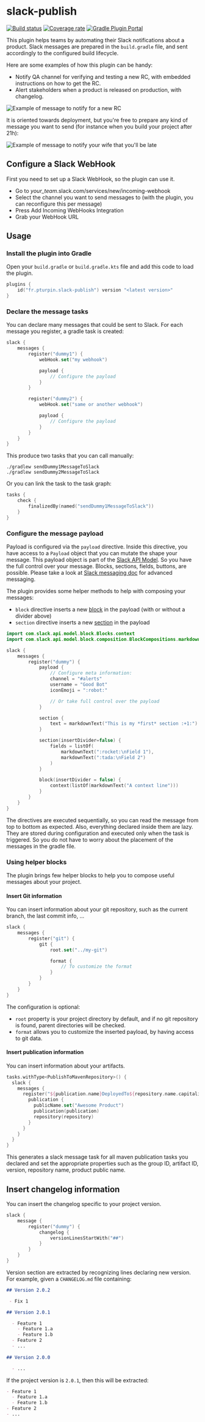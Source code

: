 # slack-publish
[![Build status](https://gitlab.com/TurpIF/slack-publish/badges/master/pipeline.svg)](https://gitlab.com/TurpIF/slack-publish/commits/master)
[![Coverage rate](https://gitlab.com/TurpIF/slack-publish/badges/master/coverage.svg)](https://gitlab.com/TurpIF/slack-publish/)
[![Gradle Plugin Portal](https://img.shields.io/maven-metadata/v/https/plugins.gradle.org/m2/fr/pturpin/slack-publish/fr.pturpin.slackpublish.gradle.plugin/maven-metadata.xml.svg?label=Gradle%20Plugin%20Portal)](https://plugins.gradle.org/plugin/fr.pturpin.slackpublish)

This plugin helps teams by automating their Slack notifications about a product. Slack messages are prepared in the
`build.gradle` file, and sent accordingly to the configured build lifecycle.

Here are some examples of how this plugin can be handy:
- Notify QA channel for verifying and testing a new RC, with embedded instructions on how to get the RC.
- Alert stakeholders when a product is released on production, with changelog.

![Example of message to notify for a new RC](./doc/rc-message.png)

It is oriented towards deployment, but you're free to prepare any kind of message you want to send (for instance when
you build your project after 21h):

![Example of message to notify your wife that you'll be late](./doc/wife-message.png)

## Configure a Slack WebHook

First you need to set up a Slack WebHook, so the plugin can use it.

- Go to *your_team*.slack.com/services/new/incoming-webhook
- Select the channel you want to send messages to (with the plugin, you can reconfigure this per message)
- Press Add Incoming WebHooks Integration
- Grab your WebHook URL

## Usage

### Install the plugin into Gradle

Open your `build.gradle` or `build.gradle.kts` file and add this code to load the plugin. 

```kotlin
plugins {
    id("fr.pturpin.slack-publish") version "<latest version>"
}
```

### Declare the message tasks

You can declare many messages that could be sent to Slack. For each message you register, a gradle task is created:

```kotlin
slack {
    messages {
        register("dummy1") {
            webHook.set("my webhook")

            payload {
                // Configure the payload
            }
        }

        register("dummy2") {
            webHook.set("same or another webhook")

            payload {
                // Configure the payload
            }
        }
    }
}
```

This produce two tasks that you can call manually:

```shell
./gradlew sendDummy1MessageToSlack
./gradlew sendDummy2MessageToSlack
```

Or you can link the task to the task graph:

```kotlin
tasks {
    check {
        finalizedBy(named("sendDummy1MessageToSlack"))
    }
}
```

### Configure the message payload

Payload is configured via the `payload` directive. Inside this directive, you have access to a `Payload` object that
you can mutate the shape your message. This payload object is part of the
[Slack API Model](https://github.com/slackapi/java-slack-sdk/blob/master/slack-api-model/src/main/java/com/slack/api/webhook/Payload.java).
So you have the full control over your message. Blocks, sections, fields, buttons, are possible. Please take a look at
[Slack messaging doc](https://api.slack.com/messaging) for advanced messaging.

The plugin provides some helper methods to help with composing your messages:
- `block` directive inserts a new [block](https://api.slack.com/reference/block-kit/blocks) in the payload (with or without a divider above)
- `section` directive inserts a new [section](https://api.slack.com/reference/block-kit/blocks#section) in the payload

```kotlin
import com.slack.api.model.block.Blocks.context
import com.slack.api.model.block.composition.BlockCompositions.markdownText

slack {
    messages {
        register("dummy") {
            payload {
                // Configure meta information:
                channel = "#alerts"
                username = "Good Bot"
                iconEmoji = ":robot:"

                // Or take full control over the payload
            }

            section {
                text = markdownText("This is my *first* section :+1:")
            }

            section(insertDivider=false) {
                fields = listOf(
                    markdownText(":rocket:\nField 1"),
                    markdownText(":tada:\nField 2")
                )
            }

            block(insertDivider = false) {
                context(listOf(markdownText("A context line")))
            }
        }
    }
}
```

The directives are executed sequentially, so you can read the message from top to bottom as expected. Also, everything
declared inside them are lazy. They are stored during configuration and executed only when the task is triggered. So you
do not have to worry about the placement of the messages in the gradle file.

### Using helper blocks

The plugin brings few helper blocks to help you to compose useful messages about your project.

#### Insert Git information

You can insert information about your git repository, such as the current branch, the last commit info, ...

```kotlin
slack {
    messages {
        register("git") {
            git {
                root.set("../my-git")

                format {
                    // To customize the format
                }
            }
        }
    }
}
```

The configuration is optional:
- `root` property is your project directory by default, and if no git repository is
found, parent directories will be checked.
- `format` allows you to customize the inserted payload, by having access to git data.

#### Insert publication information

You can insert information about your artifacts.

```kotlin
tasks.withType<PublishToMavenRepository>() {
  slack {
    messages {
      register("${publication.name}DeployedTo${repository.name.capitalize()}") {
        publication {
          publicName.set("Awesome Product")
          publication(publication)
          repository(repository)
        }
      }
    }
  }
}
```

This generates a slack message task for all maven publication tasks you declared and set the appropriate properties such
as the group ID, artifact ID, version, repository name, product public name.

## Insert changelog information

You can insert the changelog specific to your project version.

```kotlin
slack {
    message {
        register("dummy") {
            changelog {
                versionLinesStartWith("##")
            }
        }
    }
}
```

Version section are extracted by recognizing lines declaring new version. For example, given a `CHANGELOG.md` file
containing:

```markdown
## Version 2.0.2

 - Fix 1

## Version 2.0.1

  - Feature 1
    - Feature 1.a
    - Feature 1.b
  - Feature 2
  - ...
  
## Version 2.0.0

  - ...
```

If the project version is `2.0.1`, then this will be extracted:

```markdown
- Feature 1
  - Feature 1.a
  - Feature 1.b
- Feature 2
- ...
```